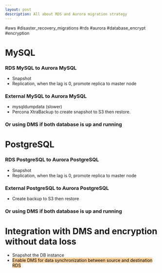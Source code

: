 ```yaml
---
layout: post
description: All about RDS and Aurora migration strategy
---
```


#aws #disaster_recovery_migrations #rds #aurora #database_encrypt #encryption 

# MySQL
### RDS MySQL to Aurora MySQL
- Snapshot
- Replication, when the lag is 0, promote replica to master node

### External MySQL to Aurora MySQL
- mysqldumpdata (slower)
- Percona XtraBackup to create snapshot to S3 then restore.

### Or using DMS if both database is up and running

# PostgreSQL
### RDS PostgreSQL to Aurora PostgreSQL
- Snapshot
- Replication, when the lag is 0, promote replica to master node

### External PostgreSQL to Aurora PostgreSQL
- Create backup to S3 then restore

### Or using DMS if both database is up and running


# Integration with DMS and encryption without data loss
- Snapshot the DB instance
- <mark style="background: #FFB86CA6;">Enable DMS for data synchronization between source and destination RDS</mark>
